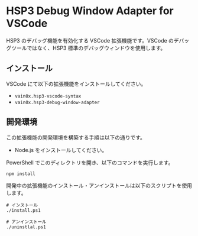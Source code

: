 # HSP3 Debug Window Adapter for VSCode

HSP3 のデバッグ機能を有効化する VSCode 拡張機能です。VSCode のデバッグツールではなく、HSP3 標準のデバッグウィンドウを使用します。

## インストール

VSCode にて以下の拡張機能をインストールしてください。

- `vain0x.hsp3-vscode-syntax`
- `vain0x.hsp3-debug-window-adapter`

## 開発環境

この拡張機能の開発環境を構築する手順は以下の通りです。

- Node.js をインストールしてください。

PowerShell でこのディレクトリを開き、以下のコマンドを実行します。

```pwsh
npm install
```

開発中の拡張機能のインストール・アンインストールは以下のスクリプトを使用します。

```pwsh
# インストール
./install.ps1
```

```pswh
# アンインストール
./uninstlal.ps1
```
